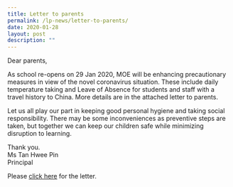 ```yaml
---
title: Letter to parents
permalink: /lp-news/letter-to-parents/
date: 2020-01-28
layout: post
description: ""
---
```

Dear parents,

As school re-opens on 29 Jan 2020, MOE will be enhancing precautionary measures in view of the novel coronavirus situation. These include daily temperature taking and Leave of Absence for students and staff with a travel history to China. More details are in the attached letter to parents.

Let us all play our part in keeping good personal hygiene and taking social responsibility. There may be some inconveniences as preventive steps are taken, but together we can keep our children safe while minimizing disruption to learning.

Thank you. <br>
Ms Tan Hwee Pin <br>
Principal

Please [click here](/files/Letter-to-Parents-28-Jan-2020.pdf) for the letter.